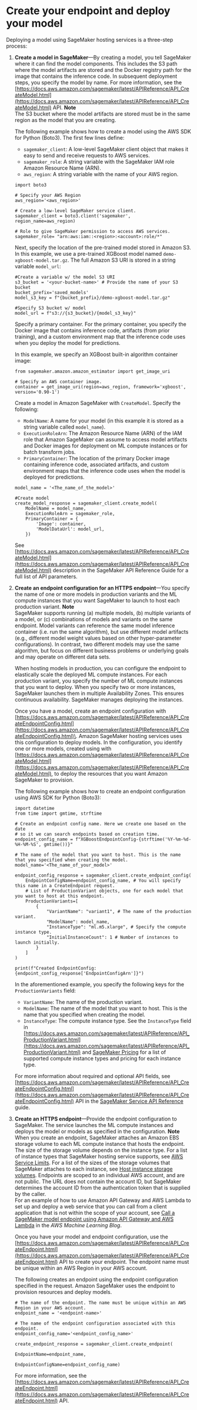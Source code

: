 # Create your endpoint and deploy your model<a name="realtime-endpoints-deployment"></a>

Deploying a model using SageMaker hosting services is a three\-step process:

1. **Create a model in SageMaker**—By creating a model, you tell SageMaker where it can find the model components\. This includes the S3 path where the model artifacts are stored and the Docker registry path for the image that contains the inference code\. In subsequent deployment steps, you specify the model by name\. For more information, see the [https://docs.aws.amazon.com/sagemaker/latest/APIReference/API_CreateModel.html](https://docs.aws.amazon.com/sagemaker/latest/APIReference/API_CreateModel.html) API\.
**Note**  
The S3 bucket where the model artifacts are stored must be in the same region as the model that you are creating\.

   The following example shows how to create a model using the AWS SDK for Python \(Boto3\)\. The first few lines define:
   + `sagemaker_client`: A low\-level SageMaker client object that makes it easy to send and receive requests to AWS services\.
   + `sagemaker_role`: A string variable with the SageMaker IAM role Amazon Resource Name \(ARN\)\.
   + `aws_region`: A string variable with the name of your AWS region\.

   ```
   import boto3
   
   # Specify your AWS Region
   aws_region='<aws_region>'
   
   # Create a low-level SageMaker service client.
   sagemaker_client = boto3.client('sagemaker', region_name=aws_region)
   
   # Role to give SageMaker permission to access AWS services.
   sagemaker_role= "arn:aws:iam::<region>:<account>:role/*"
   ```

   Next, specify the location of the pre\-trained model stored in Amazon S3\. In this example, we use a pre\-trained XGBoost model named `demo-xgboost-model.tar.gz`\. The full Amazon S3 URI is stored in a string variable `model_url`:

   ```
   #Create a variable w/ the model S3 URI
   s3_bucket = '<your-bucket-name>' # Provide the name of your S3 bucket
   bucket_prefix='saved_models'
   model_s3_key = f"{bucket_prefix}/demo-xgboost-model.tar.gz"
   
   #Specify S3 bucket w/ model
   model_url = f"s3://{s3_bucket}/{model_s3_key}"
   ```

   Specify a primary container\. For the primary container, you specify the Docker image that contains inference code, artifacts \(from prior training\), and a custom environment map that the inference code uses when you deploy the model for predictions\.

    In this example, we specify an XGBoost built\-in algorithm container image: 

   ```
   from sagemaker.amazon.amazon_estimator import get_image_uri
   
   # Specify an AWS container image. 
   container = get_image_uri(region=aws_region, framework='xgboost', version='0.90-1')
   ```

   Create a model in Amazon SageMaker with `CreateModel`\. Specify the following:
   + `ModelName`: A name for your model \(in this example it is stored as a string variable called `model_name`\)\.
   + `ExecutionRoleArn`: The Amazon Resource Name \(ARN\) of the IAM role that Amazon SageMaker can assume to access model artifacts and Docker images for deployment on ML compute instances or for batch transform jobs\.
   + `PrimaryContainer`: The location of the primary Docker image containing inference code, associated artifacts, and custom environment maps that the inference code uses when the model is deployed for predictions\.

   ```
   model_name = '<The_name_of_the_model>'
   
   #Create model
   create_model_response = sagemaker_client.create_model(
       ModelName = model_name,
       ExecutionRoleArn = sagemaker_role,
       PrimaryContainer = {
           'Image': container,
           'ModelDataUrl': model_url,
       })
   ```

   See [https://docs.aws.amazon.com/sagemaker/latest/APIReference/API_CreateModel.html](https://docs.aws.amazon.com/sagemaker/latest/APIReference/API_CreateModel.html) description in the SageMaker API Reference Guide for a full list of API parameters\.

1. **Create an endpoint configuration for an HTTPS endpoint**—You specify the name of one or more models in production variants and the ML compute instances that you want SageMaker to launch to host each production variant\.
**Note**  
 SageMaker supports running \(a\) multiple models, \(b\) multiple variants of a model, or \(c\) combinations of models and variants on the same endpoint\. Model variants can reference the same model inference container \(i\.e\. run the same algorithm\), but use different model artifacts \(e\.g\., different model weight values based on other hyper\-parameter configurations\)\. In contrast, two different models may use the same algorithm, but focus on different business problems or underlying goals and may operate on different data sets\. 

   When hosting models in production, you can configure the endpoint to elastically scale the deployed ML compute instances\. For each production variant, you specify the number of ML compute instances that you want to deploy\. When you specify two or more instances, SageMaker launches them in multiple Availability Zones\. This ensures continuous availability\. SageMaker manages deploying the instances\. 

   Once you have a model, create an endpoint configuration with [https://docs.aws.amazon.com/sagemaker/latest/APIReference/API_CreateEndpointConfig.html](https://docs.aws.amazon.com/sagemaker/latest/APIReference/API_CreateEndpointConfig.html)\. Amazon SageMaker hosting services uses this configuration to deploy models\. In the configuration, you identify one or more models, created using with [https://docs.aws.amazon.com/sagemaker/latest/APIReference/API_CreateModel.html](https://docs.aws.amazon.com/sagemaker/latest/APIReference/API_CreateModel.html), to deploy the resources that you want Amazon SageMaker to provision\.

   The following example shows how to create an endpoint configuration using AWS SDK for Python \(Boto3\):

   ```
   import datetime
   from time import gmtime, strftime
   
   # Create an endpoint config name. Here we create one based on the date  
   # so it we can search endpoints based on creation time.
   endpoint_config_name = f"XGBoostEndpointConfig-{strftime('%Y-%m-%d-%H-%M-%S', gmtime())}"
   
   # The name of the model that you want to host. This is the name that you specified when creating the model.
   model_name='<The_name_of_your_model>'
   
   endpoint_config_response = sagemaker_client.create_endpoint_config(
       EndpointConfigName=endpoint_config_name, # You will specify this name in a CreateEndpoint request.
       # List of ProductionVariant objects, one for each model that you want to host at this endpoint.
       ProductionVariants=[
           {
               "VariantName": "variant1", # The name of the production variant.
               "ModelName": model_name, 
               "InstanceType": "ml.m5.xlarge", # Specify the compute instance type.
               "InitialInstanceCount": 1 # Number of instances to launch initially.
           }
       ]
   )
   
   print(f"Created EndpointConfig: {endpoint_config_response['EndpointConfigArn']}")
   ```

   In the aforementioned example, you specify the following keys for the `ProductionVariants` field:
   + `VariantName`: The name of the production variant\.
   + `ModelName`: The name of the model that you want to host\. This is the name that you specified when creating the model\.
   + `InstanceType`: The compute instance type\. See the `InstanceType` field in [https://docs.aws.amazon.com/sagemaker/latest/APIReference/API_ProductionVariant.html](https://docs.aws.amazon.com/sagemaker/latest/APIReference/API_ProductionVariant.html) and [SageMaker Pricing](https://aws.amazon.com/sagemaker/pricing/) for a list of supported compute instance types and pricing for each instance type\.

   For more information about required and optional API fields, see [https://docs.aws.amazon.com/sagemaker/latest/APIReference/API_CreateEndpointConfig.html](https://docs.aws.amazon.com/sagemaker/latest/APIReference/API_CreateEndpointConfig.html) API in the [SageMaker Service API Reference](https://docs.aws.amazon.com/sagemaker/latest/APIReference/API_Operations_Amazon_SageMaker_Service.html) guide\.

1. **Create an HTTPS endpoint**—Provide the endpoint configuration to SageMaker\. The service launches the ML compute instances and deploys the model or models as specified in the configuration\.
**Note**  
When you create an endpoint, SageMaker attaches an Amazon EBS storage volume to each ML compute instance that hosts the endpoint\. The size of the storage volume depends on the instance type\. For a list of instance types that SageMaker hosting service supports, see [AWS Service Limits](https://docs.aws.amazon.com/general/latest/gr/aws_service_limits.html#limits_sagemaker)\. For a list of the sizes of the storage volumes that SageMaker attaches to each instance, see [Host instance storage volumes](host-instance-storage.md)\.
Endpoints are scoped to an individual AWS account, and are not public\. The URL does not contain the account ID, but SageMaker determines the account ID from the authentication token that is supplied by the caller\.  
For an example of how to use Amazon API Gateway and AWS Lambda to set up and deploy a web service that you can call from a client application that is not within the scope of your account, see [Call a SageMaker model endpoint using Amazon API Gateway and AWS Lambda](https://aws.amazon.com/blogs/machine-learning/call-an-amazon-sagemaker-model-endpoint-using-amazon-api-gateway-and-aws-lambda/) in the *AWS Machine Learning Blog*\.

   Once you have your model and endpoint configuration, use the [https://docs.aws.amazon.com/sagemaker/latest/APIReference/API_CreateEndpoint.html](https://docs.aws.amazon.com/sagemaker/latest/APIReference/API_CreateEndpoint.html) API to create your endpoint\. The endpoint name must be unique within an AWS Region in your AWS account\. 

   The following creates an endpoint using the endpoint configuration specified in the request\. Amazon SageMaker uses the endpoint to provision resources and deploy models\.

   ```
   # The name of the endpoint. The name must be unique within an AWS Region in your AWS account.
   endpoint_name = '<endpoint-name>' 
   
   # The name of the endpoint configuration associated with this endpoint.
   endpoint_config_name='<endpoint_config_name>'
   
   create_endpoint_response = sagemaker_client.create_endpoint(
                                               EndpointName=endpoint_name, 
                                               EndpointConfigName=endpoint_config_name)
   ```

   For more information, see the [https://docs.aws.amazon.com/sagemaker/latest/APIReference/API_CreateEndpoint.html](https://docs.aws.amazon.com/sagemaker/latest/APIReference/API_CreateEndpoint.html) API\.